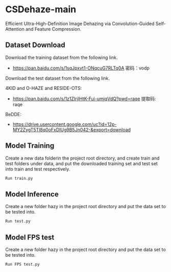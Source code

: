 # CSDehaze-main

Efficient Ultra-High-Definition Image Dehazing via Convolution-Guided Self-Attention and Feature Compression.



## Dataset Download

Download the training dataset from the following link.

- https://pan.baidu.com/s/1sqJpxvt1-ONqcuG7RLTq0A 密码：vodp

Download the test dataset from the following link.

  4KID and O-HAZE and RESIDE-OTS:

- https://pan.baidu.com/s/1z1ZIrjIHtK-Fui-umjqVdQ?pwd=raqe 提取码: raqe

BeDDE:

- https://drive.usercontent.google.com/uc?id=12p-MY2ZygT5Tl8q0oFxDIUg9B5Jn042-&export=download


## Model Training

Create a new data folderin the project root directory, and create train and test folders under data, and put the downloaded training set and test set into train and test respectively.
   ```bash
   Run train.py
   ```


## Model Inference

Create a new folder hazy in the project root directory and put the data set to be tested into.
   ```bash
   Run test.py
   ```

## Model FPS test

Create a new folder hazy in the project root directory and put the data set to be tested into.
   ```bash
   Run FPS test.py
   ```
